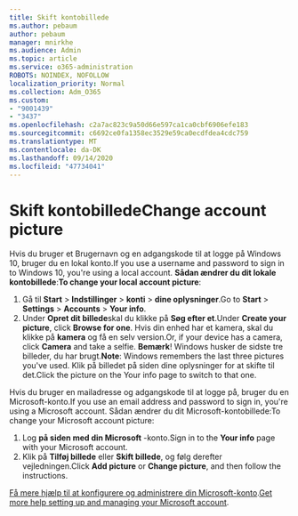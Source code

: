 ```yaml
---
title: Skift kontobillede
ms.author: pebaum
author: pebaum
manager: mnirkhe
ms.audience: Admin
ms.topic: article
ms.service: o365-administration
ROBOTS: NOINDEX, NOFOLLOW
localization_priority: Normal
ms.collection: Adm_O365
ms.custom:
- "9001439"
- "3437"
ms.openlocfilehash: c2a7ac823c9a50d66e597ca1ca0cbf6906efe183
ms.sourcegitcommit: c6692ce0fa1358ec3529e59ca0ecdfdea4cdc759
ms.translationtype: MT
ms.contentlocale: da-DK
ms.lasthandoff: 09/14/2020
ms.locfileid: "47734041"
---
```

# <a name="change-account-picture"></a><span data-ttu-id="1a170-102">Skift kontobillede</span><span class="sxs-lookup"><span data-stu-id="1a170-102">Change account picture</span></span>

<span data-ttu-id="1a170-103">Hvis du bruger et Brugernavn og en adgangskode til at logge på Windows 10, bruger du en lokal konto.</span><span class="sxs-lookup"><span data-stu-id="1a170-103">If you use a username and password to sign in to Windows 10, you're using a local account.</span></span> <span data-ttu-id="1a170-104">**Sådan ændrer du dit lokale kontobillede**:</span><span class="sxs-lookup"><span data-stu-id="1a170-104">**To change your local account picture**:</span></span>

1. <span data-ttu-id="1a170-105">Gå til **Start**  >  **Indstillinger**  >  **konti**  >  **dine oplysninger**.</span><span class="sxs-lookup"><span data-stu-id="1a170-105">Go to **Start** > **Settings** > **Accounts** > **Your info**.</span></span>
2. <span data-ttu-id="1a170-106">Under **Opret dit billede**skal du klikke på **Søg efter et**.</span><span class="sxs-lookup"><span data-stu-id="1a170-106">Under **Create your picture**, click **Browse for one**.</span></span> <span data-ttu-id="1a170-107">Hvis din enhed har et kamera, skal du klikke på **kamera** og få en selv version.</span><span class="sxs-lookup"><span data-stu-id="1a170-107">Or, if your device has a camera, click **Camera** and take a selfie.</span></span> 
    <span data-ttu-id="1a170-108">**Bemærk**! Windows husker de sidste tre billeder, du har brugt.</span><span class="sxs-lookup"><span data-stu-id="1a170-108">**Note**: Windows remembers the last three pictures you've used.</span></span> <span data-ttu-id="1a170-109">Klik på billedet på siden dine oplysninger for at skifte til det.</span><span class="sxs-lookup"><span data-stu-id="1a170-109">Click the picture on the Your info page to switch to that one.</span></span>

<span data-ttu-id="1a170-110">Hvis du bruger en mailadresse og adgangskode til at logge på, bruger du en Microsoft-konto.</span><span class="sxs-lookup"><span data-stu-id="1a170-110">If you use an email address and password to sign in, you're using a Microsoft account.</span></span> <span data-ttu-id="1a170-111">Sådan ændrer du dit Microsoft-kontobillede:</span><span class="sxs-lookup"><span data-stu-id="1a170-111">To change your Microsoft account picture:</span></span>

1. <span data-ttu-id="1a170-112">Log **på siden med din Microsoft** -konto.</span><span class="sxs-lookup"><span data-stu-id="1a170-112">Sign in to the **Your info** page with your Microsoft account.</span></span>
2. <span data-ttu-id="1a170-113">Klik på **Tilføj billede** eller **Skift billede**, og følg derefter vejledningen.</span><span class="sxs-lookup"><span data-stu-id="1a170-113">Click **Add picture** or **Change picture**, and then follow the instructions.</span></span>

<span data-ttu-id="1a170-114">[Få mere hjælp til at konfigurere og administrere din Microsoft-konto](https://support.microsoft.com/products/microsoft-account?category=manage-account).</span><span class="sxs-lookup"><span data-stu-id="1a170-114">[Get more help setting up and managing your Microsoft account](https://support.microsoft.com/products/microsoft-account?category=manage-account).</span></span>
